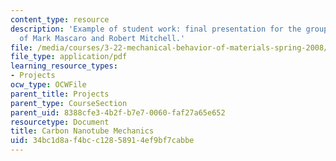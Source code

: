 ```yaml
---
content_type: resource
description: 'Example of student work: final presentation for the group project, courtesy
  of Mark Mascaro and Robert Mitchell.'
file: /media/courses/3-22-mechanical-behavior-of-materials-spring-2008/34bc1d8af4bcc12858914ef9bf7cabbe_cnt_mech_pres.pdf
file_type: application/pdf
learning_resource_types:
- Projects
ocw_type: OCWFile
parent_title: Projects
parent_type: CourseSection
parent_uid: 8388cfe3-4b2f-b7e7-0060-faf27a65e652
resourcetype: Document
title: Carbon Nanotube Mechanics
uid: 34bc1d8a-f4bc-c128-5891-4ef9bf7cabbe
---
```

